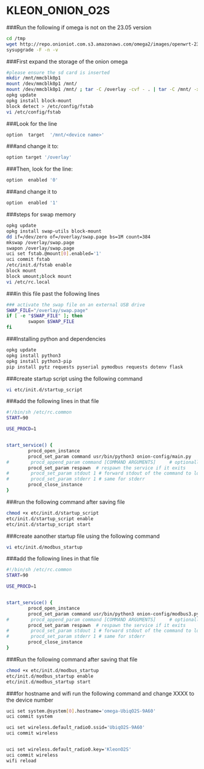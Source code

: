 # KLEON_ONION_O2S

###Run the following if omega is not on the 23.05 version
```bash 
cd /tmp
wget http://repo.onioniot.com.s3.amazonaws.com/omega2/images/openwrt-23.05/onion_omega2p-23.05.3-20250205.bin
sysupgrade -F -n -v 
```

###First expand the storage of the onion omega 
```bash
#please ensure the sd card is inserted
mkdir /mnt/mmcblk0p1
mount /dev/mmcblk0p1 /mnt/
mount /dev/mmcblk0p1 /mnt/ ; tar -C /overlay -cvf - . | tar -C /mnt/ -xf - ; umount /mnt/
opkg update
opkg install block-mount
block detect > /etc/config/fstab
vi /etc/config/fstab
```
###Look for the line

```bash
option  target  '/mnt/<device name>'
```
###and change it to:

```bash
option target '/overlay'
```
###Then, look for the line:

```bash
option  enabled '0'
```
###and change it to

```bash 
option  enabled '1'
```

###steps for swap memory
```bash
opkg update
opkg install swap-utils block-mount
dd if=/dev/zero of=/overlay/swap.page bs=1M count=384
mkswap /overlay/swap.page
swapon /overlay/swap.page
uci set fstab.@mount[0].enabled='1'
uci commit fstab
/etc/init.d/fstab enable
block mount
block umount;block mount
vi /etc/rc.local
```
###in this file past the following lines
```bash
### activate the swap file on an external USB drive
SWAP_FILE="/overlay/swap.page"
if [ -e "$SWAP_FILE" ]; then
        swapon $SWAP_FILE
fi
```
###Installing python and dependencies
```bash
opkg update
opkg install python3
opkg install python3-pip
pip install pytz requests pyserial pymodbus requests dotenv flask
```

###create startup script using the following command 
```bash
vi etc/init.d/startup_script
```
###add the following lines in that file
```bash
#!/bin/sh /etc/rc.common
START=90

USE_PROCD=1


start_service() {
        procd_open_instance
        procd_set_param command usr/bin/python3 onion-config/main.py
#        procd_append_param command [COMMAND ARGUMENTS]     # optionally append command parameters
        procd_set_param respawn  # respawn the service if it exits
#        procd_set_param stdout 1 # forward stdout of the command to logd
#        procd_set_param stderr 1 # same for stderr
        procd_close_instance
}
```
###run the following command after saving file
```bash
chmod +x etc/init.d/startup_script
etc/init.d/startup_script enable
etc/init.d/startup_script start
```

###create aanother startup file using the following command

```bash
vi etc/init.d/modbus_startup
```
###add the following lines in that file
```bash
#!/bin/sh /etc/rc.common
START=90

USE_PROCD=1


start_service() {
        procd_open_instance
        procd_set_param command usr/bin/python3 onion-config/modbus3.py
#        procd_append_param command [COMMAND ARGUMENTS]     # optionally append command parameters
        procd_set_param respawn  # respawn the service if it exits
#        procd_set_param stdout 1 # forward stdout of the command to logd
#        procd_set_param stderr 1 # same for stderr
        procd_close_instance
}
```
###Run the following command after saving that file
```bash
chmod +x etc/init.d/modbus_startup
etc/init.d/modbus_startup enable
etc/init.d/modbus_startup start
```
###for hostname and wifi run the following command and change XXXX to the device number
```bash
uci set system.@system[0].hostname='omega-UbiqO2S-9A60'
uci commit system

uci set wireless.default_radio0.ssid='UbiqO2S-9A60'
uci commit wireless


uci set wireless.default_radio0.key='KleonO2S'
uci commit wireless
wifi reload
```

